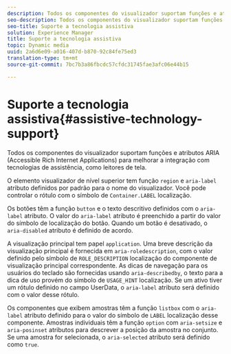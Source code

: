 ```yaml
---
description: Todos os componentes do visualizador suportam funções e atributos ARIA (Accessible Rich Internet Applications) para melhorar a integração com tecnologias de assistência, como leitores de tela.
seo-description: Todos os componentes do visualizador suportam funções e atributos ARIA (Accessible Rich Internet Applications) para melhorar a integração com tecnologias de assistência, como leitores de tela.
seo-title: Suporte a tecnologia assistiva
solution: Experience Manager
title: Suporte a tecnologia assistiva
topic: Dynamic media
uuid: 2a6d6e09-a016-407d-b870-92c84fe75ed3
translation-type: tm+mt
source-git-commit: 7bc7b3a86fbcdc57cfdc31745fae3afc06e44b15

---
```



# Suporte a tecnologia assistiva{#assistive-technology-support}

Todos os componentes do visualizador suportam funções e atributos ARIA (Accessible Rich Internet Applications) para melhorar a integração com tecnologias de assistência, como leitores de tela.

O elemento visualizador de nível superior tem função `region` e `aria-label` atributo definidos por padrão para o nome do visualizador. Você pode controlar o rótulo com o símbolo de `Container.LABEL` localização.

Os botões têm a função `button` e o texto descritivo definidos com o `aria-label` atributo. O valor do `aria-label` atributo é preenchido a partir do valor do símbolo de localização do botão. Quando um botão é desativado, o `aria-disabled` atributo é definido de acordo.

A visualização principal tem papel `application`. Uma breve descrição da visualização principal é fornecida em `aria-roledescription`, com o valor definido pelo símbolo de `ROLE_DESCRIPTION` localização do componente de visualização principal correspondente. As dicas de navegação para os usuários do teclado são fornecidas usando `aria-describedby`, o texto para a dica de uso provém do símbolo de `USAGE_HINT` localização. Se um ativo tiver um rótulo definido no campo UserData, o `aria-label` atributo será definido com o valor desse rótulo.

Os componentes que exibem amostras têm a função `listbox` com o `aria-label` atributo definido para o valor do símbolo de `LABEL` localização desse componente. Amostras individuais têm a função `option` com `aria-setsize` e `aria-posinset` atributos para descrever a posição da amostra no conjunto. Se uma amostra for selecionada, o `aria-selected` atributo será definido como `true`.
